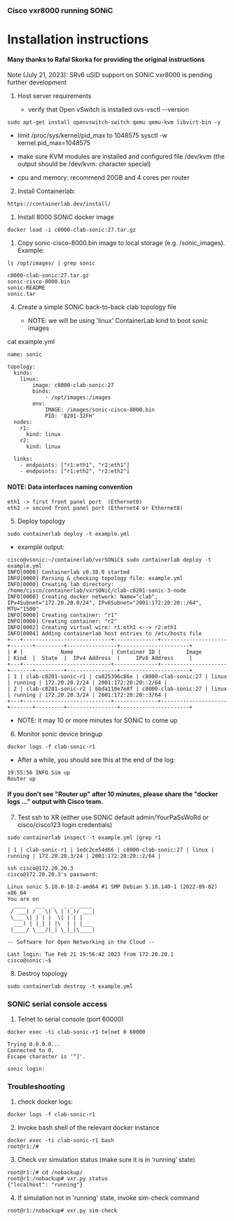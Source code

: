 ### Cisco vxr8000 running SONiC

Installation instructions
=================================================================

#### Many thanks to Rafal Skorka for providing the original instructions

Note (July 21, 2023): SRv6 uSID support on SONiC vxr8000 is pending further development

1. Host server requirements

   - verify that Open vSwitch is installed
     ovs-vsctl --version
```
sudo apt-get install openvswitch-switch qemu qemu-kvm libvirt-bin -y
```

   - limit /proc/sys/kernel/pid_max to 1048575
     sysctl -w kernel.pid_max=1048575

   - make sure KVM modules are installed and configured
     file /dev/kvm (the output should be /dev/kvm: character special)

   - cpu and memory: recommend 20GB and 4 cores per router

2. Install Containerlab:
```
https://containerlab.dev/install/
```

1. Install 8000 SONiC docker image
```   
docker load -i c8000-clab-sonic:27.tar.gz
```

1. Copy sonic-cisco-8000.bin image to local storage (e.g. /sonic_images). Example:
```
ls /opt/images/ | grep sonic

c8000-clab-sonic:27.tar.gz
sonic-cisco-8000.bin
sonic-README
sonic.tar
```

4. Create a simple SONiC back-to-back clab topology file

    - NOTE: we will be using 'linux' ContainerLab kind to boot sonic images

cat example.yml
```
name: sonic

topology:
  kinds:
    linux:
        image: c8000-clab-sonic:27
        binds: 
            - /opt/images:/images
        env:
            IMAGE: /images/sonic-cisco-8000.bin
            PID: '8201-32FH'
  nodes:
    r1:
      kind: linux
    r2:
      kind: linux

  links:
    - endpoints: ["r1:eth1", "r2:eth1"]
    - endpoints: ["r1:eth2", "r2:eth2"]
```

#### NOTE: Data interfaces naming convention 
```
eth1 -> first front panel port  (Ethernet0)
eth2 -> second front panel port (Ethernet4 or Ethernet8)
```

5. Deploy topology
```
sudo containerlab deploy -t example.yml
```
 - example output:
```
cisco@vsonic:~/containerlab/vxrSONiC$ sudo containerlab deploy -t example.yml 
INFO[0000] Containerlab v0.38.0 started                 
INFO[0000] Parsing & checking topology file: example.yml 
INFO[0000] Creating lab directory: /home/cisco/containerlab/vxrSONiC/clab-c8201-sonic-3-node 
INFO[0000] Creating docker network: Name="clab", IPv4Subnet="172.20.20.0/24", IPv6Subnet="2001:172:20:20::/64", MTU="1500" 
INFO[0000] Creating container: "r1"                     
INFO[0000] Creating container: "r2"                     
INFO[0002] Creating virtual wire: r1:eth1 <--> r2:eth1  
INFO[0004] Adding containerlab host entries to /etc/hosts file 
+---+----------------------------+--------------+---------------------+-------+---------+----------------+----------------------+
| # |            Name            | Container ID |        Image        | Kind  |  State  |  IPv4 Address  |     IPv6 Address     |
+---+----------------------------+--------------+---------------------+-------+---------+----------------+----------------------+
| 1 | clab-c8201-sonic-r1 | ca825396c86e | c8000-clab-sonic:27 | linux | running | 172.20.20.2/24 | 2001:172:20:20::2/64 |
| 2 | clab-c8201-sonic-r2 | bbda110e7e8f | c8000-clab-sonic:27 | linux | running | 172.20.20.3/24 | 2001:172:20:20::3/64 |
+---+----------------------------+--------------+---------------------+-------+---------+----------------+----------------------+
```
   - NOTE: it may 10 or more minutes for SONiC to come up

6. Monitor sonic device bringup
```
docker logs -f clab-sonic-r1 
```
   - After a while, you should see this at the end of the log:
```
19:55:56 INFO Sim up
Router up
```
#### If you don't see "Router up" after 10 minutes, please share the "docker logs ..." output with Cisco team.

7. Test ssh to XR (either use SONiC default admin/YourPaSsWoRd or cisco/cisco123 login credentials)
```
sudo containerlab inspect -t example.yml |grep r1
```
```
| 1 | clab-sonic-r1 | 1edc2ce54d66 | c8000-clab-sonic:27 | linux | running | 172.20.20.3/24 | 2001:172:20:20::2/64 |
```
```
ssh cisco@172.20.20.3
cisco@172.20.20.3's password: 

Linux sonic 5.10.0-18-2-amd64 #1 SMP Debian 5.10.140-1 (2022-09-02) x86_64
You are on
  ____   ___  _   _ _  ____
 / ___| / _ \| \ | (_)/ ___|
 \___ \| | | |  \| | | |
  ___) | |_| | |\  | | |___
 |____/ \___/|_| \_|_|\____|

-- Software for Open Networking in the Cloud --

Last login: Tue Feb 21 19:56:42 2023 from 172.20.20.1
cisco@sonic:~$ 
```
8. Destroy topology
```
sudo containerlab destroy -t example.yml 
```

### SONiC serial console access

1. Telnet to serial console (port 60000)
```
docker exec -ti clab-sonic-r1 telnet 0 60000

Trying 0.0.0.0...
Connected to 0.
Escape character is '^]'.

sonic login: 
```
### Troubleshooting

1. check docker logs:
```
docker logs -f clab-sonic-r1
```   

2. Invoke bash shell of the relevant docker instance
```
docker exec -ti clab-sonic-r1 bash
root@r1:/#
```

3. Check vxr simulation status (make sure it is in ‘running’ state)
```
root@r1:/# cd /nobackup/
root@r1:/nobackup# vxr.py status
{"localhost": "running"}
```

4. If simulation not in 'running' state, invoke sim-check command
```
root@r1:/nobackup# vxr.py sim-check
```